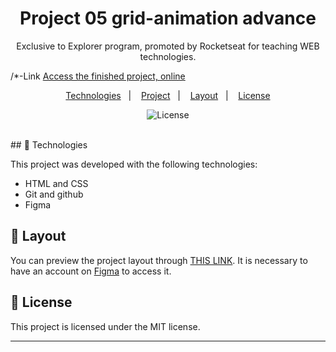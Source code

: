 <h1 align="center"> Project 05 grid-animation advance</h1>

<p align="center">
Exclusive to Explorer program, promoted by Rocketseat for teaching WEB technologies.
</p>

/*-Link [Access the finished project, online](https://wallacepasson.github.io/grid-animations/index.html)


<p align="center">
  <a href="#-Technologies">Technologies</a>&nbsp;&nbsp;&nbsp;|&nbsp;&nbsp;&nbsp;
  <a href="#-Project">Project</a>&nbsp;&nbsp;&nbsp;|&nbsp;&nbsp;&nbsp;
  <a href="#-layout">Layout</a>&nbsp;&nbsp;&nbsp;|&nbsp;&nbsp;&nbsp;
  <a href="#memo-license">License</a>
</p>

<p align="center">
  <img alt="License" src=https://i.imgur.com/PyRvqng.jpg&message=MIT&color=49AA26&labelColor=000000">
</p>

<br>
## 🚀 Technologies

This project was developed with the following technologies:

- HTML and CSS
- Git and github
- Figma

## 🔖 Layout

You can preview the project layout through [THIS LINK](https://www.figma.com/file/SYU5HQ8BeWRT6pvF6ivRqC/Stage-03-Grid-com-anima%C3%A7%C3%B5es-Copy?fuid=897497619085771061?node-id=10%3A17&t=Ey1YrAGAL5MO222f-0). It is necessary to have an account on [Figma](https://figma.com) to access it.

## :memo: License

This project is licensed under the MIT license.

---
